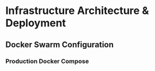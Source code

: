 # Infrastructure Architecture & Deployment

## Docker Swarm Configuration

### Production Docker Compose

```yaml